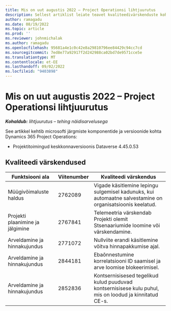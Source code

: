 ```yaml
---
title: Mis on uut augustis 2022 – Project Operationsi lihtjuurutus
description: Sellest artiklist leiate teavet kvaliteedivärskenduste kohta, mis on saadaval Microsoft Dynamics 365 Project Operations Lite’i juurutuse 2022. aasta augusti väljaandes.
author: ramagadu
ms.date: 08/19/2022
ms.topic: article
ms.prod: ''
ms.reviewer: johnmichalak
ms.author: ramagadu
ms.openlocfilehash: 95681a4e1c0c42e8a29810796ee84429c94cc7cd
ms.sourcegitcommit: 7ed8e77a92917f2d242988ca02bd7de9571cce5e
ms.translationtype: MT
ms.contentlocale: et-EE
ms.lasthandoff: 09/02/2022
ms.locfileid: "9403898"
---
```

# <a name="whats-new-august-2022---project-operations-lite-deployment"></a>Mis on uut augustis 2022 – Project Operationsi lihtjuurutus

_**Kohaldub:** lihtjuurutus – tehing näidisarvelusega_

See artikkel kehtib microsofti järgmiste komponentide ja versioonide kohta Dynamics 365 Project Operations:

- Projektitoimingud keskkonnaversioonis Dataverse 4.45.0.53

## <a name="quality-updates"></a>Kvaliteedi värskendused

| Funktsiooni ala | Viitenumber | Kvaliteedi värskendus |
| --- | --- | --- |
|   Müügivõimaluste haldus | 2762089 | Vigade käsitlemine lepingu sulgemisel kadunuks, kui automaatne salvestamine on organisatsioonis keelatud.|
|Projekti plaanimine ja jälgimine | 2767841 | Telemeetria värskendab Projekti olemit Stsenaariumide loomine või värskendamine.|
|Arveldamine ja hinnakujundus | 2771072 | Nullviite erandi käsitlemine võitva hinnapakkumise ajal.|
|Arveldamine ja hinnakujundus | 2844181 |Ebaõnnestumine korrelatsiooni ID saamisel ja arve loomise blokeerimisel.|
|Arveldamine ja hinnakujundus | 2852836 | Kontsernisisesed tegelikud kulud puuduvad kontsernisisese kulu puhul, mis on loodud ja kinnitatud CE-s.|

